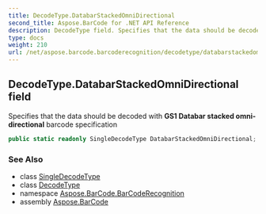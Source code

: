 ```yaml
---
title: DecodeType.DatabarStackedOmniDirectional
second_title: Aspose.BarCode for .NET API Reference
description: DecodeType field. Specifies that the data should be decoded with GS1 Databar stacked omnidirectional barcode specification
type: docs
weight: 210
url: /net/aspose.barcode.barcoderecognition/decodetype/databarstackedomnidirectional/
---
```

## DecodeType.DatabarStackedOmniDirectional field

Specifies that the data should be decoded with **GS1 Databar stacked omni-directional** barcode specification

```csharp
public static readonly SingleDecodeType DatabarStackedOmniDirectional;
```

### See Also

* class [SingleDecodeType](../../singledecodetype/)
* class [DecodeType](../)
* namespace [Aspose.BarCode.BarCodeRecognition](../../../aspose.barcode.barcoderecognition/)
* assembly [Aspose.BarCode](../../../)


